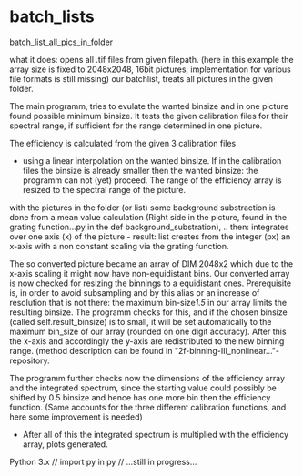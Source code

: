 # batch_lists
batch_list_all_pics_in_folder 


what it does:
opens all .tif files from given filepath. 
(here in this example the array size is fixed to 2048x2048, 16bit pictures, implementation for
various file formats is still missing)
our batchlist, treats all pictures in the given folder.

The main programm, tries to evulate the wanted binsize and
in one picture found possible minimum binsize.
It tests the given calibration files for their spectral range, if 
sufficient for the range determined in one picture.

The efficiency is calculated from the given 3 calibration files 
- using a linear interpolation on the wanted binsize. If in 
the calibration files the binsize is already smaller then the 
wanted binsize: the programm can not (yet) proceed.
The range of the efficiency array is resized to the spectral
range of the picture.

with the pictures in the folder (or list) 
 some background substraction is done from a mean value calculation 
(Right side in the picture, found in the grating function...py in the def background_substration), 
.. then:
integrates over one axis (x) of the picture - result: list
creates from the integer (px) an x-axis with a non constant scaling
via the grating function.

The so converted picture became an array of DIM 2048x2 which due to the x-axis scaling
it might now have non-equidistant bins.
Our converted array is now checked for resizing the binnings to a equidistant ones.
Prerequisite is, in order to avoid subsampling and by this alias or an increase of
resolution that is not there: the maximum bin-size*1.5* in our array limits the resulting
binsize. The programm checks for this, and if the chosen binsize (called self.result_binsize)
is to small, it will be set automatically to the maximum bin_size of our array (rounded on one digit accuracy).
After this the x-axis and accordingly the y-axis are redistributed to the new binning range.
(method description can be found in "2f-binning-III_nonlinear..."- repository. 

The programm further checks now the dimensions of the efficiency array 
and the integrated spectrum, since the starting value could possibly be
shifted by 0.5 binsize and hence has one more bin then the efficiency 
function. (Same accounts for the three different calibration functions, 
and here some improvement is needed)
- After all of this the integrated spectrum is multiplied with the 
efficiency array, plots generated.


Python 3.x //
import py in py //
...still in progress...
